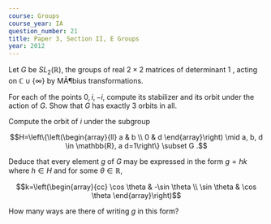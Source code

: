 ```yaml
---
course: Groups
course_year: IA
question_number: 21
title: Paper 3, Section II, E Groups
year: 2012
---
```




Let $G$ be $S L_{2}(\mathbb{R})$, the groups of real $2 \times 2$ matrices of determinant 1 , acting on $\mathbb{C} \cup\{\infty\}$ by MÃ¶bius transformations.

For each of the points $0, i,-i$, compute its stabilizer and its orbit under the action of $G$. Show that $G$ has exactly 3 orbits in all.

Compute the orbit of $i$ under the subgroup

$$H=\left\{\left(\begin{array}{ll}
a & b \\
0 & d
\end{array}\right) \mid a, b, d \in \mathbb{R}, a d=1\right\} \subset G .$$

Deduce that every element $g$ of $G$ may be expressed in the form $g=h k$ where $h \in H$ and for some $\theta \in \mathbb{R}$,

$$k=\left(\begin{array}{cc}
\cos \theta & -\sin \theta \\
\sin \theta & \cos \theta
\end{array}\right)$$

How many ways are there of writing $g$ in this form?